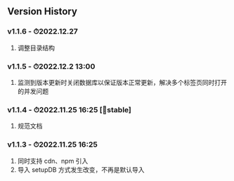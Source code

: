 ## Version History

### v1.1.6 - ⏱2022.12.27

1. 调整目录结构

### v1.1.5 - ⏱2022.12.2 13:00

1. 监测到版本更新时关闭数据库以保证版本正常更新，解决多个标签页同时打开的并发问题

### **v1.1.4 - ⏱2022.11.25 16:25 [💪stable]**

1. 规范文档

### v1.1.3 - ⏱2022.11.25 16:25

1. 同时支持 cdn、npm 引入
2. 导入 setupDB 方式发生改变，不再是默认导入
